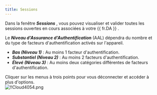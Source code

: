 ```yaml
---
title: Sessions
---
```

Dans la fenêtre ***Sessions*** , vous pouvez visualiser et valider toutes les sessions ouvertes en cours associées à votre {{ fr.DA }} .  

Le ***Niveau d'Assurance d'Authentification*** (AAL) dépendra du nombre et du type de facteurs d'authentification activés sur l'appareil.  

* ***Bas (Niveau 1)*** : Au moins 1 facteur d'authentification. 
* ***Substantiel (Niveau 2)*** : Au moins 2 facteurs d'authentification. 
* ***Élevé (Niveau 3)*** : Au moins deux catégories différentes de facteurs d'authentification.  

Cliquer sur les menus à trois points pour vous déconnecter et accéder à plus d'options.  
![!!Cloud4054.png](https://webdevolutions.azureedge.net/docs/fr/cloud/Cloud4054.png) 

